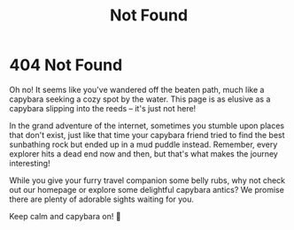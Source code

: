﻿---
category: 4xx
code: 404
cover: https://firebasestorage.googleapis.com/v0/b/capy-http.appspot.com/o/Capy-404-750x600.avif?alt=media
thumbnail: https://firebasestorage.googleapis.com/v0/b/capy-http.appspot.com/o/Capy-404-250x200.avif?alt=media
coverAlt: Not Found
description: Not Found
pubDate: 2014-06-01
tags:
- 4xx
title: Not Found
---


# 404 Not Found

Oh no! It seems like you've wandered off the beaten path, much like a capybara seeking a cozy spot by the water. This page is as elusive as a capybara slipping into the reeds – it's just not here!

In the grand adventure of the internet, sometimes you stumble upon places that don't exist, just like that time your capybara friend tried to find the best sunbathing rock but ended up in a mud puddle instead. Remember, every explorer hits a dead end now and then, but that's what makes the journey interesting!

While you give your furry travel companion some belly rubs, why not check out our homepage or explore some delightful capybara antics? We promise there are plenty of adorable sights waiting for you.

Keep calm and capybara on! 🐾